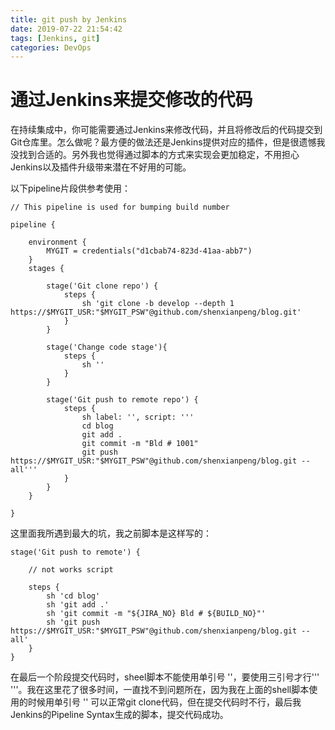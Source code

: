 ```yaml
---
title: git push by Jenkins
date: 2019-07-22 21:54:42
tags: [Jenkins, git]
categories: DevOps
---
```


# 通过Jenkins来提交修改的代码

在持续集成中，你可能需要通过Jenkins来修改代码，并且将修改后的代码提交到Git仓库里。怎么做呢？最方便的做法还是Jenkins提供对应的插件，但是很遗憾我没找到合适的。另外我也觉得通过脚本的方式来实现会更加稳定，不用担心Jenkins以及插件升级带来潜在不好用的可能。

以下pipeline片段供参考使用：
```
// This pipeline is used for bumping build number

pipeline {

    environment { 
        MYGIT = credentials("d1cbab74-823d-41aa-abb7")
    }
    stages {

        stage('Git clone repo') {
            steps {
                sh 'git clone -b develop --depth 1 https://$MYGIT_USR:"$MYGIT_PSW"@github.com/shenxianpeng/blog.git'
            }
        }

        stage('Change code stage'){
            steps {
                sh ''
            }
        }

        stage('Git push to remote repo') {
            steps {
                sh label: '', script: '''
                cd blog
                git add .
                git commit -m "Bld # 1001"
                git push https://$MYGIT_USR:"$MYGIT_PSW"@github.com/shenxianpeng/blog.git --all'''
            }
        }
    }

}
```

这里面我所遇到最大的坑，我之前脚本是这样写的：
```
stage('Git push to remote') {

    // not works script

    steps {                
        sh 'cd blog'
        sh 'git add .'
        sh 'git commit -m "${JIRA_NO} Bld # ${BUILD_NO}"'
        sh 'git push https://$MYGIT_USR:"$MYGIT_PSW"@github.com/shenxianpeng/blog.git --all'
    }
}
```

在最后一个阶段提交代码时，sheel脚本不能使用单引号 ''，要使用三引号才行''' '''。我在这里花了很多时间，一直找不到问题所在，因为我在上面的shell脚本使用的时候用单引号 '' 可以正常git clone代码，但在提交代码时不行，最后我Jenkins的Pipeline Syntax生成的脚本，提交代码成功。

